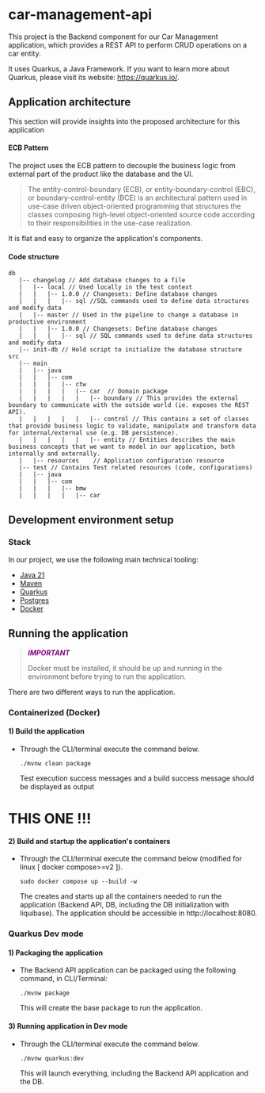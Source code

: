 # car-management-api

This project is the Backend component for our Car Management application, which provides a REST API to perform CRUD operations on a car entity.

It uses Quarkus, a Java Framework. If you want to learn more about Quarkus, please visit its website: <https://quarkus.io/>.

## Application architecture

This section will provide insights into the proposed architecture for this application

#### ECB Pattern

The project uses the ECB pattern to decouple the business logic from external part of the product like the database and the UI.
> The entity-control-boundary (ECB), or entity-boundary-control (EBC), or boundary-control-entity (BCE) is an architectural pattern used in use-case driven object-oriented programming that structures the classes composing high-level object-oriented source code according to their responsibilities in the use-case realization.

It is flat and easy to organize the application's components.

#### Code structure

```
db
   |-- changelog // Add database changes to a file
   |   |-- local // Used locally in the test context
   |   |   |-- 1.0.0 // Changesets: Define database changes
   |   |   |   |-- sql //SQL commands used to define data structures and modify data
   |   |-- master // Used in the pipeline to change a database in productive environment
   |   |   |-- 1.0.0 // Changesets: Define database changes
   |   |   |   |-- sql // SQL commands used to define data structures and modify data
   |-- init-db // Hold script to initialize the database structure
src
   |-- main
   |   |-- java
   |   |   |-- com
   |   |   |   |-- ctw
   |   |   |   |   |-- car  // Domain package
   |   |   |   |   |   |-- boundary // This provides the external boundary to communicate with the outside world (ie. exposes the REST API).
   |   |   |   |   |   |-- control // This contains a set of classes that provide business logic to validate, manipulate and transform data for internal/external use (e.g. DB persistence).
   |   |   |   |   |   |-- entity // Entities describes the main business concepts that we want to model in our application, both internally and externally.
   |   |-- resources    // Application configuration resource
   |-- test // Contains Test related resources (code, configurations) 
   |   |-- java
   |   |   |-- com
   |   |   |   |-- bmw
   |   |   |   |   |-- car
```

## Development environment setup

### Stack
In our project, we use the following main technical tooling:

* [Java 21](https://www.azul.com/downloads/#zulu)
* [Maven](https://maven.apache.org/)
* [Quarkus](https://quarkus.io/about/)
* [Postgres](https://www.postgresql.org/about/)
* [Docker](https://docs.docker.com/get-started/overview/)

## Running the application

> <span style="color: #800080">**_IMPORTANT_**</span>
>
> Docker must be installed, it should be up and running in the environment before trying to run the application.

There are two different ways to run the application.

### Containerized (Docker)

#### 1) Build the application
- Through the CLI/terminal execute the command below.<br/>
    ```
    ./mvnw clean package
    ```
  Test execution success messages and a build success message should be displayed as output

# THIS ONE !!!
#### 2) Build and startup the application's containers
- Through the CLI/terminal execute the command below (modified for linux [ docker compose>=v2 ]).<br/>
    ```
    sudo docker compose up --build -w
    ```
  The creates and starts up all the containers needed to run the application (Backend API, DB, including the DB initialization with liquibase). The application should be accessible in http://localhost:8080.


### Quarkus Dev mode

#### 1) Packaging the application

- The Backend API application can be packaged using the following command, in CLI/Terminal:
  ```shell script
  ./mvnw package
  ```
  This will create the base package to run the application.

#### 3) Running application in Dev mode
- Through the CLI/terminal execute the command below.<br/>
    ```
    ./mvnw quarkus:dev
    ```
  This will launch everything, including the Backend API application and the DB.
